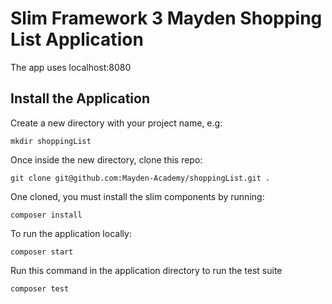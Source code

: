 # Slim Framework 3 Mayden Shopping List Application

The app uses localhost:8080

## Install the Application

Create a new directory with your project name, e.g:
```
mkdir shoppingList
```

Once inside the new directory, clone this repo:
```
git clone git@github.com:Mayden-Academy/shoppingList.git .
```
One cloned, you must install the slim components by running:
```
composer install
```

To run the application locally:
```
composer start
```

Run this command in the application directory to run the test suite
```
composer test
```
